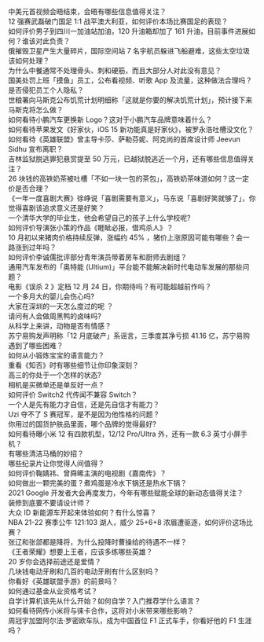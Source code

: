 中美元首视频会晤结束，会晤有哪些信息值得关注？  
12 强赛武磊破门国足 1:1 战平澳大利亚，如何评价本场比赛国足的表现？  
如何评价男子到四川一加油站加油，120 升油箱却加了 161 升油，目前事件进展如何？谁该对此负责？  
俄摧毁卫星产生大量碎片，国际空间站 7 名宇航员躲进飞船避难，这些太空垃圾该如何处理？  
为什么中餐通常不处理骨头、刺和硬筋，而且大部分人对此没有意见？  
国美处罚上班「摸鱼」员工，公布看视频、听歌 App 及流量，这种做法合理吗？是否侵犯员工个人隐私？  
世粮署向马斯克公布饥荒计划明细称「这就是你要的解决饥荒计划」，预计接下来马斯克将怎么做？  
如何看待小鹏汽车更换新 Logo？这对于小鹏汽车品牌意味着什么？  
如何看待苹果发文《好家伙，iOS 15 新功能真是好家伙》，被罗永浩吐槽没文化？  
如何看待《英雄联盟》曾主导卡莎、萨勒芬妮、阿克尚的首席设计师 Jeevun Sidhu 宣布离职？  
吉林监狱脱逃罪犯悬赏提至 50 万元，已越狱脱逃近一个月，还有哪些信息值得关注？  
26 块钱的高铁奶茶被吐槽「不如一块一包的茶包」，高铁奶茶味道如何？这一定价是否合理？  
《一年一度喜剧大赛》徐峥说「喜剧需要有意义」，马东说「喜剧好笑就够了」，你觉得喜剧该追求意义还是好笑？  
一个清华大学的毕业生，他会希望自己的孩子上什么学校呢?  
如何评价导演张小策的作品《睚眦必报，借鸡杀人》？  
10 月初以来猪肉价格持续反弹，涨幅约 45% ，猪价上涨原因可能有哪些？会一路涨到过年吗？  
如何评价李诚儒批评部分青年演员带着房车和厨师去剧组？  
通用汽车发布的「奥特能 (Ultium)」平台能不能解决新时代电动车发展的那些问题？  
电影《误杀 2 》定档 12 月 24 日，你期待吗？有可能超越前作吗？  
一个多月大的婴儿会伤心吗?  
大家在深圳的一天怎么度过的呢 ？  
请问有人会做周黑鸭的卤味吗?  
从科学上来讲，动物是否有情感？  
苏宁易购发声明称「12 月底破产」系谣言，三季度其净亏损 41.16 亿，苏宁易购遇到了哪些困难？  
如何从小锻炼宝宝的语言能力？  
重看《知否》时有哪些细节让你印象深刻？  
高三的你处于一个怎样的状态?  
相机是买微单还是单反好一点？  
如何评价 Switch2 代传闻不兼容 Switch？  
一个人是先有能力才自信，还是先自信才有能力？  
Uzi 夺不了 S 赛冠军，是不是因为他性格的问题？  
你用过的国货护肤品里面，哪个品牌的觉得最好?  
如何看待曝小米 12 有四款机型，12/12 Pro/Ultra 外，还有一款 6.3 英寸小屏手机？  
有哪些清洁马桶的妙招？  
哪些纪录片让你觉得人间值得？  
如何评价鞠婧祎、曾舜晞主演的电视剧《嘉南传》？  
如何做出一颗完美的蛋？煮鸡蛋是冷水下锅还是热水下锅？  
2021 Google 开发者大会再度发力，今年有哪些赋能全球的新动态值得关注？  
装修到底要不要请设计师？  
大众 ID 新能源车开起来体验如何？有什么惊喜？  
NBA 21-22 赛季公牛 121:103 湖人，威少 25+6+8 浓眉遭驱逐，如何评价这场比赛？  
张辽和张郃都是降将，为什么投降时曹操给的待遇不一样？  
《王者荣耀》想要上王者，应该多练哪些英雄？  
20 岁你会选择前途还是爱情？  
几块钱电动牙刷和几百的电动牙刷有什么区别吗？  
你看好《英雄联盟手游》的前景吗？  
如何通过基金从业资格考试？  
自学计算机该先从什么开始？如何自学？入门推荐学什么语言？  
如何看待网传小米将与徕卡合作，这将对小米带来哪些影响？  
周冠宇加盟阿尔法·罗密欧车队，成为中国首位 F1 正式车手，你看好他的 F1 生涯吗？  
